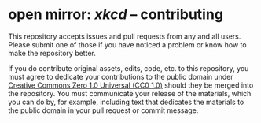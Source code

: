 <div dir="ltr" lang="en-US">

<!--
Markdown dialect: GitHub Flavored Markdown

SPDX-FileContributor: author: gabldotink | email:gabl@gabl.ink | github:gabldotink
SPDX-FileCopyrightText: No rights reserved.
SPDX-FileName: ./contributing.md
SPDX-FileName: DOCUMENTATION
SPDX-FileType: TEXT
SPDX-FileType: SOURCE
SPDX-LicenseConcluded: CC0-1.0
SPDX-License-Identifier: CC0-1.0
-->

# open mirror: _xkcd_ – contributing

This repository accepts issues and pull requests from any and all users. Please submit one of those if you have noticed a problem or know how to make the repository better.

If you do contribute original assets, edits, code, etc. to this repository, you must agree to dedicate your contributions to the public domain under [Creative Commons Zero 1.0 Universal (CC0 1.0)](./licenses/CC0-1.0.md) should they be merged into the repository. You must communicate your release of the materials, which you can do by, for example, including text that dedicates the materials to the public domain in your pull request or commit message.

</div>
